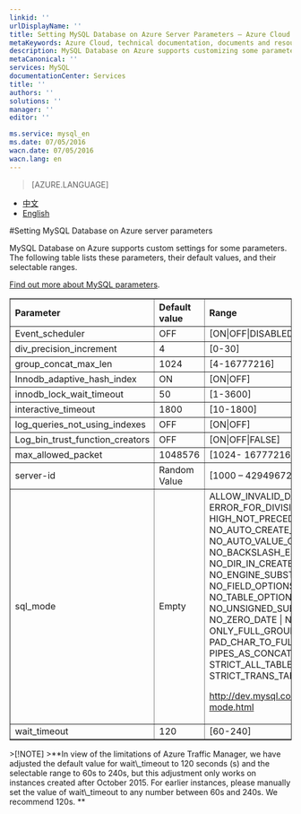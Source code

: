```yaml
---
linkid: ''
urlDisplayName: ''
title: Setting MySQL Database on Azure Server Parameters – Azure Cloud
metaKeywords: Azure Cloud, technical documentation, documents and resources, MySQL, database, parameters, customization, Azure MySQL, MySQL PaaS, Azure MySQL PaaS, Azure MySQL Service, Azure RDS
description: MySQL Database on Azure supports customizing some parameters to your own requirements. We will help you to understand the selectable ranges and intervals for different parameters.
metaCanonical: ''
services: MySQL
documentationCenter: Services
title: ''
authors: ''
solutions: ''
manager: ''
editor: ''

ms.service: mysql_en
ms.date: 07/05/2016
wacn.date: 07/05/2016
wacn.lang: en
---
```


> [AZURE.LANGUAGE]
- [中文](./mysql-database-advanced-settings.md)
- [English](./mysql-database-enus-advanced-settings.md)

#Setting MySQL Database on Azure server parameters

MySQL Database on Azure supports custom settings for some parameters. The following table lists these parameters, their default values, and their selectable ranges.

[Find out more about MySQL parameters](http://dev.mysql.com/doc/refman/5.5/en/server-system-variables.html).

<table width="100%" border="1" cellspacing="0" cellpadding="0">
  <th align="left"><strong>Parameter</strong>
    </td>
  <th align="left"><strong>Default value</strong>
    </td>
  <th align="left"><strong>Range</strong>
    </td>

  <tr>
    <td>Event_scheduler</td>
    <td>OFF</td>
    <td>[ON|OFF|DISABLED]</td>
  </tr>
  <tr>
    <td>div_precision_increment</td>
    <td>4</td>
    <td>[0-30]</td>
  </tr>
  <tr>
    <td>group_concat_max_len</td>
    <td>1024</td>
    <td>[4-16777216]</td>
  </tr>
  <tr>
    <td>Innodb_adaptive_hash_index</td>
    <td>ON</td>
    <td>[ON|OFF]</td>
  </tr>
  <tr>
    <td>innodb_lock_wait_timeout</td>
    <td>50</td>
    <td>[1-3600]</td>
  </tr>
  <tr>
    <td>interactive_timeout</td>
    <td>1800</td>
    <td>[10-1800]</td>
  </tr>
  <tr>
    <td>log_queries_not_using_indexes</td>
    <td>OFF</td>
    <td>[ON|OFF]</td>
  </tr>
  <tr>
    <td>Log_bin_trust_function_creators</td>
    <td>OFF</td>
    <td>[ON|OFF|FALSE]</td>
  </tr>
  <tr>
    <td>max_allowed_packet</td>
    <td>1048576</td>
    <td>[1024- 16777216]</td>
  </tr>
   <tr>
    <td>server-id</td>
    <td>Random Value</td>
    <td>[1000 – 4294967295]</td>
  </tr>
  <tr>
    <td>sql_mode</td>
    <td>Empty</td>
    <td>ALLOW_INVALID_DATES | ANSI_QUOTES
    | ERROR_FOR_DIVISION_BY_ZERO
    | HIGH_NOT_PRECEDENCE | IGNORE_SPACE 
    | NO_AUTO_CREATE_USER | NO_AUTO_VALUE_ON_ZERO 
    | NO_BACKSLASH_ESCAPES | NO_DIR_IN_CREATE
    | NO_ENGINE_SUBSTITUTION | NO_FIELD_OPTIONS
    | NO_KEY_OPTIONS | NO_TABLE_OPTIONS
    | NO_UNSIGNED_SUBTRACTION | NO_ZERO_DATE
    | NO_ZERO_IN_DATE | ONLY_FULL_GROUP_BY
    | PAD_CHAR_TO_FULL_LENGTH | PIPES_AS_CONCAT
    | REAL_AS_FLOAT | STRICT_ALL_TABLES
    | STRICT_TRANS_TABLES

<a href="http://dev.mysql.com/doc/refman/5.5/en/sql-mode.html">http://dev.mysql.com/doc/refman/5.5/en/sql-mode.html</a></td>
  </tr>
  <tr>
    <td >wait_timeout</td>
    <td>120</td>
    <td>[60-240] </td>
  </tr>
</table>
>[!NOTE]
>**In view of the limitations of Azure Traffic Manager, we have adjusted the default value for wait\_timeout to 120 seconds (s) and the selectable range to 60s to 240s, but this adjustment only works on instances created after October 2015. For earlier instances, please manually set the value of wait\_timeout to any number between 60s and 240s. We recommend 120s. **
<!--HONumber=81-->